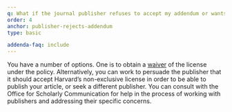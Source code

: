 ```yaml
---
q: What if the journal publisher refuses to accept my addendum or wants to negotiate it?
order: 4
anchor: publisher-rejects-addendum
type: basic

addenda-faq: include
---
```

You have a number of options. One is to obtain a [waiver](https://osc.hul.harvard.edu/dash/authors/waiver/generate) of the license under the policy. Alternatively, you can work to persuade the publisher that it should accept Harvard’s non-exclusive license in order to be able to publish your article, or seek a different publisher. You can consult with the Office for Scholarly Communication for help in the process of working with publishers and addressing their specific concerns.
